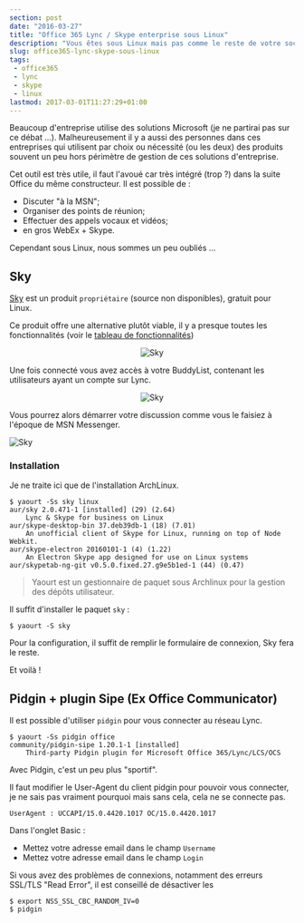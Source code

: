 ```yaml
---
section: post
date: "2016-03-27"
title: "Office 365 Lync / Skype enterprise sous Linux"
description: "Vous êtes sous Linux mais pas comme le reste de votre société, vous n'avez pas accès à la messagerie instantanée interne, voici quelques solutions."
slug: office365-lync-skype-sous-linux
tags:
 - office365
 - lync
 - skype
 - linux
lastmod: 2017-03-01T11:27:29+01:00
---
```


Beaucoup d'entreprise utilise des solutions Microsoft (je ne partirai pas sur ce
débat ...). Malheureusement il y a aussi des personnes dans ces entreprises qui
utilisent par choix ou nécessité (ou les deux) des produits souvent un peu
hors périmètre de gestion de ces solutions d'entreprise.

Cet outil est très utile, il faut l'avoué car très intégré (trop ?) dans la
suite Office du même constructeur.
Il est possible de :

  * Discuter "à la MSN";
  * Organiser des points de réunion;
  * Effectuer des appels vocaux et vidéos;
  * en gros WebEx + Skype.

Cependant sous Linux, nous sommes un peu oubliés ...

## Sky

[Sky](https://tel.red/) est un produit `propriétaire` (source non disponibles),
gratuit pour Linux.

Ce produit offre une alternative plutôt viable, il y a presque toutes les
fonctionnalités (voir le [tableau de fonctionnalités](https://tel.red/guides/sky_features18feb2016.xlsx))

<div style="text-align: center;">
<img src="/images/articles/2016/sky_linux.png" alt="Sky"/>
</div>

Une fois connecté vous avez accès à votre BuddyList, contenant les utilisateurs
ayant un compte sur Lync.

<div style="text-align: center;">
<img src="/images/articles/2016/sky_56013_scr.jpg" alt="Sky"/>
</div>

Vous pourrez alors démarrer votre discussion comme vous le faisiez à l'époque de
MSN Messenger.

<div>
<img src="/images/articles/2016/sky_56013_scr_uc2.jpg" alt="Sky"/>
</div>

### Installation

Je ne traite ici que de l'installation ArchLinux.

```
$ yaourt -Ss sky linux
aur/sky 2.0.471-1 [installed] (29) (2.64)
    Lync & Skype for business on Linux
aur/skype-desktop-bin 37.deb39db-1 (18) (7.01)
    An unofficial client of Skype for Linux, running on top of Node Webkit.
aur/skype-electron 20160101-1 (4) (1.22)
    An Electron Skype app designed for use on Linux systems
aur/skypetab-ng-git v0.5.0.fixed.27.g9e5b1ed-1 (44) (0.47)
```

> Yaourt est un gestionnaire de paquet sous Archlinux pour la gestion des dépôts
> utilisateur.

Il suffit d'installer le paquet `sky` :

```
$ yaourt -S sky
```

Pour la configuration, il suffit de remplir le formulaire de connexion, Sky fera
le reste.

Et voilà !

## Pidgin + plugin Sipe (Ex Office Communicator)

Il est possible d'utiliser `pidgin` pour vous connecter au réseau Lync.

```
$ yaourt -Ss pidgin office
community/pidgin-sipe 1.20.1-1 [installed]
    Third-party Pidgin plugin for Microsoft Office 365/Lync/LCS/OCS
```

Avec Pidgin, c'est un peu plus "sportif".

Il faut modifier le User-Agent du client pidgin pour pouvoir vous connecter,
je ne sais pas vraiment pourquoi mais sans cela, cela ne se connecte pas.

```
UserAgent : UCCAPI/15.0.4420.1017 OC/15.0.4420.1017
```

Dans l'onglet Basic :

  * Mettez votre adresse email dans le champ `Username`
  * Mettez votre adresse email dans le champ `Login`

Si vous avez des problèmes de connexions, notamment des erreurs SSL/TLS
"Read Error", il est conseillé de désactiver les

```
$ export NSS_SSL_CBC_RANDOM_IV=0
$ pidgin
```
